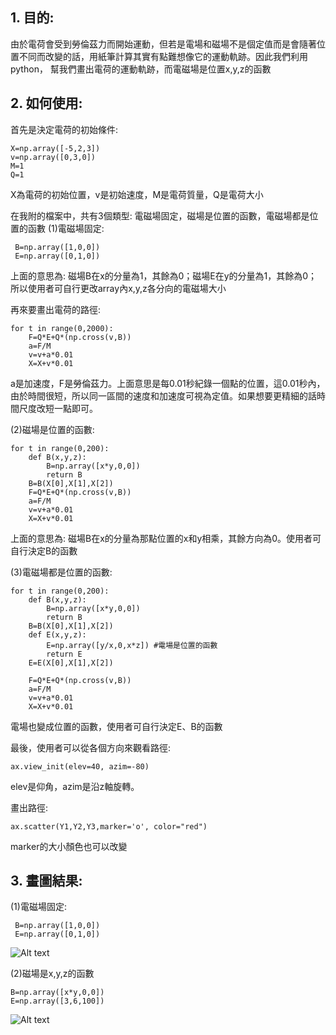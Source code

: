 ## 1. 目的:
由於電荷會受到勞倫茲力而開始運動，但若是電場和磁場不是個定值而是會隨著位置不同而改變的話，用紙筆計算其實有點難想像它的運動軌跡。因此我們利用python，
幫我們畫出電荷的運動軌跡，而電磁場是位置x,y,z的函數

## 2. 如何使用:
首先是決定電荷的初始條件:
```
X=np.array([-5,2,3])
v=np.array([0,3,0])
M=1
Q=1
```
X為電荷的初始位置，v是初始速度，M是電荷質量，Q是電荷大小

在我附的檔案中，共有3個類型: 電磁場固定，磁場是位置的函數，電磁場都是位置的函數
(1)電磁場固定: 
```
 B=np.array([1,0,0]) 
 E=np.array([0,1,0]) 
 ```
上面的意思為: 磁場B在x的分量為1，其餘為0；磁場E在y的分量為1，其餘為0；
所以使用者可自行更改array內x,y,z各分向的電磁場大小

再來要畫出電荷的路徑:
```
for t in range(0,2000):
    F=Q*E+Q*(np.cross(v,B))
    a=F/M
    v=v+a*0.01  
    X=X+v*0.01  
```
a是加速度，F是勞倫茲力。上面意思是每0.01秒紀錄一個點的位置，這0.01秒內，由於時間很短，所以同一區間的速度和加速度可視為定值。如果想要更精細的話時間尺度改短一點即可。

(2)磁場是位置的函數:
```
for t in range(0,200):
    def B(x,y,z):
        B=np.array([x*y,0,0])  
        return B
    B=B(X[0],X[1],X[2])
    F=Q*E+Q*(np.cross(v,B))
    a=F/M
    v=v+a*0.01
    X=X+v*0.01
```
上面的意思為: 磁場B在x的分量為那點位置的x和y相乘，其餘方向為0。使用者可自行決定B的函數

(3)電磁場都是位置的函數:
```
for t in range(0,200):
    def B(x,y,z):
        B=np.array([x*y,0,0])
        return B
    B=B(X[0],X[1],X[2])
    def E(x,y,z):
        E=np.array([y/x,0,x*z]) #電場是位置的函數
        return E
    E=E(X[0],X[1],X[2])
    
    F=Q*E+Q*(np.cross(v,B))
    a=F/M
    v=v+a*0.01
    X=X+v*0.01
```
電場也變成位置的函數，使用者可自行決定E、B的函數

最後，使用者可以從各個方向來觀看路徑:
```
ax.view_init(elev=40, azim=-80)    
```
elev是仰角，azim是沿z軸旋轉。

畫出路徑:
```
ax.scatter(Y1,Y2,Y3,marker='o', color="red")     
```
marker的大小顏色也可以改變

## 3. 畫圖結果:
(1)電磁場固定:
```
 B=np.array([1,0,0]) 
 E=np.array([0,1,0]) 
 ```
 ![Alt text](https://github.com/ShihPingLai/Group-9/blob/master/Lorentz%20force/fig1)  

(2)磁場是x,y,z的函數
```
B=np.array([x*y,0,0])
E=np.array([3,6,100])
```
![Alt text](https://github.com/ShihPingLai/Group-9/blob/master/Lorentz%20force/fig2)  
